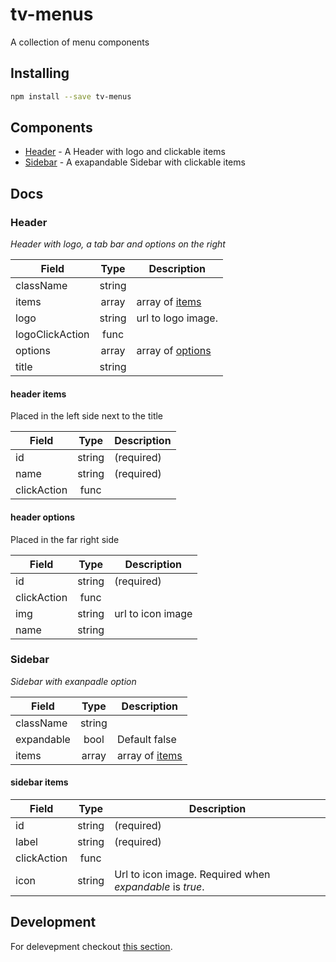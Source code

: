 # tv-menus

A collection of menu components

## Installing
```bash
npm install --save tv-menus
```

## Components

- [Header](#header) - A Header with logo and clickable items
- [Sidebar](#sidebar) - A exapandable Sidebar with clickable items

## Docs
### Header
_Header with logo, a tab bar and options on the right_

**Field** | **Type** | **Description**
--- | :---: | ---
className | string |
items | array | array of [items](#header-items)
logo | string | url to logo image.
logoClickAction | func |
options | array | array of [options](#header-options)
title | string |

#### header items
Placed in the left side next to the title

**Field** | **Type** | **Description**
--- | :---: | ---
id | string | (required)
name | string | (required)
clickAction | func |

#### header options
Placed in the far right side

**Field** | **Type** | **Description**
--- | :---: | ---
id | string | (required)
clickAction | func |
img | string | url to icon image
name | string |

### Sidebar
_Sidebar with exanpadle option_

**Field** | **Type** | **Description**
--- | :---: | ---
className | string |
expandable | bool | Default false
items | array | array of [items](#sidebar-items)

#### sidebar items

**Field** | **Type** | **Description**
--- | :---: | ---
id | string | (required)
label | string | (required)
clickAction | func |
icon | string | Url to icon image. Required when _expandable_ is _true_.


## Development
For delevepment checkout [this section](https://github.com/shareThevelopment/tv-handbook/Development).
